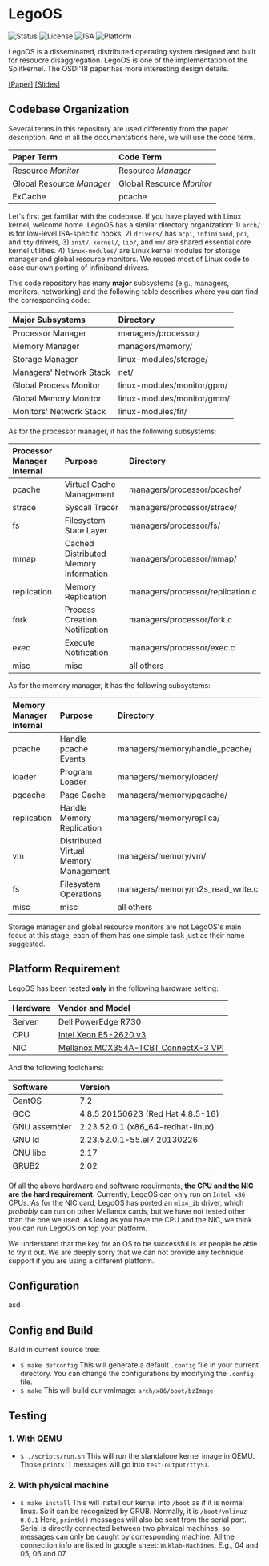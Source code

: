 # LegoOS

![Status](https://img.shields.io/badge/Version-Experimental-green.svg)
![License](https://img.shields.io/aur/license/yaourt.svg?style=popout)
![ISA](https://img.shields.io/badge/ISA-x86--64-yellow.svg)
![Platform](https://img.shields.io/badge/Platform-Linux-red.svg)

LegoOS is a disseminated, distributed operating system designed and built for resoucre disaggregation. LegoOS is one of the implementation of the Splitkernel. The OSDI'18 paper has more interesting design details.

[[Paper]](https://engineering.purdue.edu/~yiying/LegoOS-OSDI18.pdf) [[Slides]]()

## Codebase Organization
Several terms in this repository are used differently from the paper description. And in all the documentations here, we will use the code term.

| Paper Term | Code Term|
|:------------|:----------|
| Resource _Monitor_    | Resource _Manager_  |
| Global Resource _Manager_    | Global Resource _Monitor_  |
| ExCache    | pcache   |

Let's first get familiar with the codebase. If you have played with Linux kernel, welcome home. LegoOS has a similar directory organization: 1) `arch/` is for low-level ISA-specific hooks, 2) `drivers/` has `acpi`, `infiniband`, `pci`, and `tty` drivers, 3) `init/`, `kernel/`, `lib/`, and `mm/` are shared essential core kernel utilities. 4) `linux-modules/` are Linux kernel modules for storage manager and global resource monitors. We reused most of Linux code to ease our own porting of infiniband drivers.

This code repository has many __major__ subsystems (e.g., managers, monitors, networking) and the following table describes where you can find the corresponding code:

| Major Subsystems | Directory |
|:---------|:-----------|
|Processor Manager| managers/processor/|
|Memory Manager |managers/memory/|
|Storage Manager |linux-modules/storage/|
|Managers' Network Stack|net/|
|Global Process Monitor |linux-modules/monitor/gpm/|
|Global Memory Monitor |linux-modules/monitor/gmm/|
|Monitors' Network Stack|linux-modules/fit/|

As for the processor manager, it has the following subsystems:

| Processor Manager Internal | Purpose |Directory|
|:---------------------------|:--------|:---------|
|pcache|Virtual Cache Management|managers/processor/pcache/|
|strace|Syscall Tracer|managers/processor/strace/|
|fs|Filesystem State Layer|managers/processor/fs/|
|mmap|Cached Distributed Memory Information|managers/processor/mmap/|
|replication|Memory Replication|managers/processor/replication.c|
|fork|Process Creation Notification|managers/processor/fork.c|
|exec|Execute Notification|managers/processor/exec.c|
|misc|misc|all others|

As for the memory manager, it has the following subsystems:

| Memory Manager Internal| Purpose | Directory|
|:-----------------------|:--------|:---------|
|pcache|Handle pcache Events|managers/memory/handle_pcache/|
|loader|Program Loader|managers/memory/loader/|
|pgcache|Page Cache|managers/memory/pgcache/|
|replication|Handle Memory Replication|managers/memory/replica/|
|vm|Distributed Virtual Memory Management|managers/memory/vm/|
|fs|Filesystem Operations|managers/memory/m2s_read_write.c|
|misc|misc| all others|

Storage manager and global resource monitors are not LegoOS's main focus at this stage, each of them has one simple task just as their name suggested.

## Platform Requirement
LegoOS has been tested __only__ in the following hardware setting:

|Hardware| Vendor and Model|
|:--|:--|
|Server| Dell PowerEdge R730|
|CPU| [Intel Xeon E5-2620 v3](https://ark.intel.com/products/83352/Intel-Xeon-Processor-E5-2620-v3-15M-Cache-2-40-GHz-)|
|NIC|[Mellanox MCX354A-TCBT ConnectX-3 VPI](https://store.mellanox.com/products/mellanox-mcx354a-tcbt-connectx-3-vpi-adapter-card-dual-port-qsfp-fdr10-ib-40gb-s-and-10gbe-pcie3-0-x8-8gt-s-rohs-r6.html?sku=MCX354A-TCBT&gclid=Cj0KCQjwl9zdBRDgARIsAL5Nyn0_Fiuw4-8TGIOE7lNr07YZmKz-CxXvBz1lV8FsTJ3rZwCeeSetF2saAnfmEALw_wcB)|

And the following toolchains:

|Software|Version|
|:--|:--|
|CentOS|7.2|
|GCC|4.8.5 20150623 (Red Hat 4.8.5-16)|
|GNU assembler|2.23.52.0.1 (x86_64-redhat-linux)|
|GNU ld|2.23.52.0.1-55.el7 20130226|
|GNU libc|2.17|
|GRUB2|2.02|

Of all the above hardware and software requirments, __the CPU and the NIC are the hard requirement__. Currently, LegoOS can only run on `Intel x86` CPUs. As for the NIC card, LegoOS has ported an `mlx4_ib` driver, which _probably_ can run on other Mellanox cards, but we have not tested other than the one we used. As long as you have the CPU and the NIC, we think you can run LegoOS on top your platform.

We understand that the key for an OS to be successful is let people be able to try it out. We are deeply sorry that we can not provide any technique support if you are using a different platform.

## Configuration
asd

## Config and Build

Build in current source tree:
- `$ make defconfig`
        This will generate a default `.config` file in your current directory.
        You can change the configurations by modifying the `.config` file.
- `$ make`
        This will build our vmImage: `arch/x86/boot/bzImage`

## Testing
### 1. With QEMU
- `$ ./scripts/run.sh`
        This will run the standalone kernel image in QEMU.
        Those `printk()` messages will go into `test-output/ttyS1`.

### 2. With physical machine
- `$ make install`
        This will install our kernel into `/boot` as if it is normal linux.
	So it can be recognized by GRUB. Normally, it is `/boot/vmlinuz-0.0.1`
        Here, `printk()` messages will also be sent from the serial port.
        Serial is directly connected between two physical machines, so messages
        can only be caught by corresponding machine. All the connection info
        are listed in google sheet: `Wuklab-Machines`. E.g., 04 and 05, 06 and 07.
